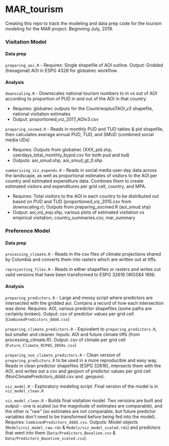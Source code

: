 # MAR_tourism

Creating this repo to track the modeling and data prep code for the tourism modeling for the MAR project. Beginning July, 2019.

### Visitation Model

#### Data prep
`preparing_aoi.R` - Requires: Single shapefile of AOI outline. Output: Gridded (hexagonal) AOI in ESPG 4326 for globalrec workflow.

#### Analysis
`downscaling.R` - Downscales national tourism numbers to in vs out of AOI according to proportion of PUD in and out of the AOI in that country.
- Requires: globalrec outputs for the CountriesplusTAOI_v3 shapefile, national visitation estimates
- Output: proportioned_viz_2017_AOIv3.csv

`preparing_socmed.R` - Reads in monthly PUD and TUD tables & pid shapefile, then calculates average annual PUD, TUD, and SMUD (combined social media UDs)
- Requires: Outputs from globalrec (XXX_pid.shp, userdays_total_monthly_bypid.csv for both pud and tud)
- Outputs: aoi_smud.shp, aoi_smud_gt_0.shp

`summarising_viz_expends.R` - Reads in social media user-day data across the landscape, as well as proportional estimates of visitors to the AOI per country and estimated expenditure data. Combines them to create estimated visitors and expenditures per grid cell, country, and MPA.
- Requires: Total visitors to the AOI in each country to be distributed out based on PUD and TUD (proportioned_viz_2015.csv from downscaling.r); Outputs from preparing_socmed.R (aoi_smud.shp)
- Output: aoi_viz_exp.shp, various plots of estimated visitation vs empirical visitation, country_summaries.csv, mar_summary

### Preference Model

#### Data prep

`processing_climate.R` - Reads in the csv files of climate projections shared by Columbia and converts them into rasters which are written out at tiffs.

`reprojecting_files.R` - Reads in either shapefiles or rasters and writes out valid versions that have been transformed to ESPG 32616 (WGS84 16N).

#### Analysis
`preparing_predictors.R` - Large and messy script where predictors are intersected with the gridded aoi. Contains a record of how each intersection was done. Requires: AOI, various predictor shapefiles (some paths are certainly broken). Output: csv of predictor values per grid cell (`CombinedPredictors_dddd.csv`)

`preparing_climate_predictors.R` - Equivalent to `preparing_predictors.R`, but smaller and cleaner. Inputs: AOI and future climate tiffs (from processing_climate.R). Output: csv of climate per grid cell (`Future_Climate_RCP85_2050s.csv`)

`preparing_non_climate_predictors.R` - Clean version of `preparing_predictors.R` to be used in a more reproducible and easy way. Reads in clean predictor shapefiles (ESPG 32616), intersects them with the AOI, and writes out a csv and geojson of predictor values per grid cell (NonClimatePredictors_dddd.csv and .geojson).

`viz_model.R` - Exploratory modeling script. Final version of the model is in `viz_model_clean.R`

`viz_model_clean.R` - Builds final visitation model. Two versions are built and output - one is scaled (so the magnitude of estimates are comparable), and the other is "raw" (so estimates are not comparable, but future predictor variables don't need to be transformed before being fed into the model). Requires: `CombinedPredictors_dddd.csv`. Outputs: Model objects (`Models/viz_model_raw.rds` & `Models/viz_model_scaled.rds`) and predictors that went into them (`Data/Predictors_Baseline.csv` & `Data/Predictors_Baseline_scaled.csv`).
